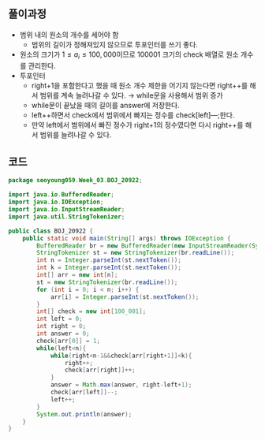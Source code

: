 ## 풀이과정

- 범위 내의 원소의 개수를 세어야 함
    - 범위의 길이가 정해져있지 않으므로 투포인터를 쓰기 좋다.
- 원소의 크기가 $1≤a_i≤100,000$이므로 100001 크기의 check 배열로 원소 개수를 관리한다.
- 투포인터
    - right+1을 포함한다고 했을 때 원소 개수 제한을 어기지 않는다면 right++를 해서 범위를 계속 늘려나갈 수 있다. → while문을 사용해서 범위 증가
    - while문이 끝났을 때의 길이를 answer에 저장한다.
    - left++하면서 check에서 범위에서 빠지는 정수를 check[left]—;한다.
    - 만약 left에서 범위에서 빠진 정수가 right+1의 정수였다면 다시 right++를 해서 범위를 늘려나갈 수 있다.

## 코드

```java
package seoyoung059.Week_03.BOJ_20922;

import java.io.BufferedReader;
import java.io.IOException;
import java.io.InputStreamReader;
import java.util.StringTokenizer;

public class BOJ_20922 {
    public static void main(String[] args) throws IOException {
        BufferedReader br = new BufferedReader(new InputStreamReader(System.in));
        StringTokenizer st = new StringTokenizer(br.readLine());
        int n = Integer.parseInt(st.nextToken());
        int k = Integer.parseInt(st.nextToken());
        int[] arr = new int[n];
        st = new StringTokenizer(br.readLine());
        for (int i = 0; i < n; i++) {
            arr[i] = Integer.parseInt(st.nextToken());
        }
        int[] check = new int[100_001];
        int left = 0;
        int right = 0;
        int answer = 0;
        check[arr[0]] = 1;
        while(left<n){
            while(right<n-1&&check[arr[right+1]]<k){
                right++;
                check[arr[right]]++;
            }
            answer = Math.max(answer, right-left+1);
            check[arr[left]]--;
            left++;
        }
        System.out.println(answer);
    }
}
```